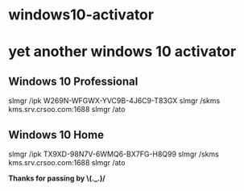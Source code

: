 # windows10-activator
<h1>yet another windows 10 activator</h1>
<h2>Windows 10 Professional</h2>
slmgr /ipk W269N-WFGWX-YVC9B-4J6C9-T83GX  
slmgr /skms kms.srv.crsoo.com:1688  
slmgr /ato  

<h2>Windows 10 Home</h2>
slmgr /ipk TX9XD-98N7V-6WMQ6-BX7FG-H8Q99  
slmgr /skms kms.srv.crsoo.com:1688  
slmgr /ato  

<a><b>Thanks for passing by \\(._.)/</b></a>
